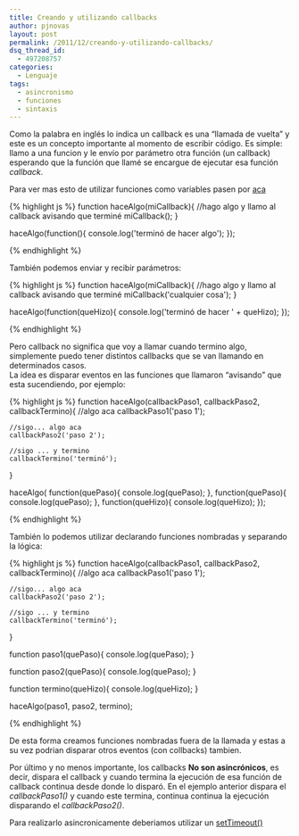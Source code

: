 ```yaml
---
title: Creando y utilizando callbacks
author: pjnovas
layout: post
permalink: /2011/12/creando-y-utilizando-callbacks/
dsq_thread_id:
  - 497208757
categories:
  - Lenguaje
tags:
  - asincronismo
  - funciones
  - sintaxis
---
```

Como la palabra en inglés lo indica un callback es una &#8220;llamada de vuelta&#8221; y este es un concepto importante al momento de escribir código. Es simple: llamo a una funcion y le envío por parámetro otra función (un callback) esperando que la función que llamé se encargue de ejecutar esa función *callback*.

Para ver mas esto de utilizar funciones como variables pasen por <a title="Alcance de Variables – Parte 2: funciones" href="http://www.fernetjs.com/2011/10/alcance-de-variables-parte-2-funciones/"  target="_blank">aca</a>

{% highlight js %}
function haceAlgo(miCallback){
    //hago algo y llamo al callback avisando que terminé
    miCallback();
}

haceAlgo(function(){
   console.log('terminó de hacer algo');
});

 {% endhighlight %}

También podemos enviar y recibir parámetros:  
<!--more-->

{% highlight js %}
function haceAlgo(miCallback){
    //hago algo y llamo al callback avisando que terminé
    miCallback('cualquier cosa');
}

haceAlgo(function(queHizo){
   console.log('terminó de hacer ' + queHizo);
});

 {% endhighlight %}

Pero callback no significa que voy a llamar cuando termino algo, simplemente puedo tener distintos callbacks que se van llamando en determinados casos.  
La idea es disparar eventos en las funciones que llamaron &#8220;avisando&#8221; que esta sucendiendo, por ejemplo:

{% highlight js %}
function haceAlgo(callbackPaso1, callbackPaso2, callbackTermino){
    //algo aca
    callbackPaso1('paso 1');

    //sigo... algo aca
    callbackPaso2('paso 2');

    //sigo ... y termino
    callbackTermino('terminó');
}

haceAlgo(
    function(quePaso){
       console.log(quePaso);
    },
    function(quePaso){
       console.log(quePaso);
    },
    function(queHizo){
       console.log(queHizo);
    });

 {% endhighlight %}

También lo podemos utilizar declarando funciones nombradas y separando la lógica:

{% highlight js %}
function haceAlgo(callbackPaso1, callbackPaso2, callbackTermino){
    //algo aca
    callbackPaso1('paso 1');

    //sigo... algo aca
    callbackPaso2('paso 2');

    //sigo ... y termino
    callbackTermino('terminó');
}

function paso1(quePaso){
     console.log(quePaso);
}

function paso2(quePaso){
     console.log(quePaso);
}

function termino(queHizo){
     console.log(queHizo);
}

haceAlgo(paso1, paso2, termino);

 {% endhighlight %}

De esta forma creamos funciones nombradas fuera de la llamada y estas a su vez podrian disparar otros eventos (con collbacks) tambien.

Por último y no menos importante, los callbacks **No son asincrónicos**, es decir, dispara el callback y cuando termina la ejecución de esa función de callback continua desde donde lo disparó. En el ejemplo anterior dispara el *callbackPaso1()* y cuando este termina, continua continua la ejecución disparando el *callbackPaso2()*.

Para realizarlo asincronicamente deberiamos utilizar un <a title="Ejecuciones Asincrónicas de funciones" href="http://www.fernetjs.com/2011/11/ejecuciones-asincronicas-de-funciones/" target="_blank">setTimeout()</a>